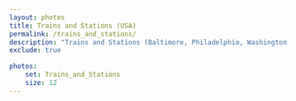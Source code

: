 ```yaml
---
layout: photos
title: Trains and Stations (USA)
permalink: /trains_and_stations/
description: "Trains and Stations (Baltimore, Philadelphia, Washington DC). Trains and stations had modern travel possible and become a major growth industry. "
exclude: true

photos:
    set: Trains_and_Stations
    size: 12
---
```



